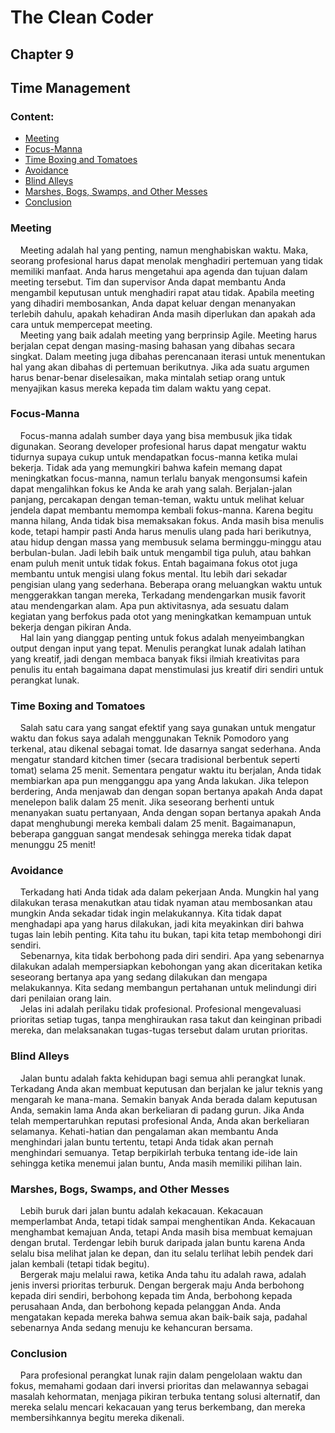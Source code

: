 # The Clean Coder
## Chapter 9
## Time Management

### Content:
* [Meeting](#Meeting)
* [Focus-Manna](#Focus-Manna)
* [Time Boxing and Tomatoes](#Time-Boxing-and-Tomatoes)
* [Avoidance](#Avoidance)
* [Blind Alleys](#Blind-Alleys)
* [Marshes, Bogs, Swamps, and Other Messes](#Marshes,-Bogs,-Swamps,-and-Other-Messes)
* [Conclusion](#Conclusion)

### Meeting
&nbsp;&nbsp;&nbsp;&nbsp;Meeting adalah hal yang penting, namun menghabiskan waktu. Maka, seorang profesional harus dapat menolak menghadiri pertemuan yang tidak memiliki manfaat. Anda harus mengetahui apa agenda dan tujuan dalam meeting tersebut. Tim dan supervisor Anda dapat membantu Anda mengambil keputusan untuk menghadiri rapat atau tidak. Apabila meeting yang dihadiri membosankan, Anda dapat keluar dengan menanyakan terlebih dahulu, apakah kehadiran Anda masih diperlukan dan apakah ada cara untuk mempercepat meeting.</br>
&nbsp;&nbsp;&nbsp;&nbsp;Meeting yang baik adalah meeting yang berprinsip Agile. Meeting harus berjalan cepat dengan masing-masing bahasan yang dibahas secara singkat. Dalam meeting juga dibahas perencanaan iterasi untuk menentukan hal yang akan dibahas di pertemuan berikutnya. Jika ada suatu argumen harus benar-benar diselesaikan, maka mintalah setiap orang untuk menyajikan kasus mereka kepada tim dalam waktu yang cepat.</br>

### Focus-Manna
&nbsp;&nbsp;&nbsp;&nbsp;Focus-manna adalah sumber daya yang bisa membusuk jika tidak digunakan. Seorang developer profesional harus dapat mengatur waktu tidurnya supaya cukup untuk mendapatkan focus-manna ketika mulai bekerja. Tidak ada yang memungkiri bahwa kafein memang dapat meningkatkan focus-manna, namun terlalu banyak mengonsumsi kafein dapat mengalihkan fokus ke Anda ke arah yang salah. Berjalan-jalan panjang, percakapan dengan teman-teman, waktu untuk melihat keluar jendela dapat membantu memompa kembali fokus-manna. Karena begitu manna hilang, Anda tidak bisa memaksakan fokus. Anda masih bisa menulis kode, tetapi hampir pasti Anda harus menulis ulang pada hari berikutnya, atau hidup dengan massa yang membusuk selama berminggu-minggu atau berbulan-bulan. Jadi lebih baik untuk mengambil tiga puluh, atau bahkan enam puluh menit untuk tidak fokus. Entah bagaimana fokus otot juga membantu untuk mengisi ulang fokus mental. Itu lebih dari sekadar pengisian ulang yang sederhana. Beberapa orang meluangkan waktu untuk menggerakkan tangan mereka, Terkadang mendengarkan musik favorit atau mendengarkan alam. Apa pun aktivitasnya, ada sesuatu dalam kegiatan yang berfokus pada otot yang meningkatkan kemampuan untuk bekerja dengan pikiran Anda.</br>
&nbsp;&nbsp;&nbsp;&nbsp;Hal lain yang dianggap penting untuk fokus adalah menyeimbangkan output dengan input yang tepat. Menulis perangkat lunak adalah latihan yang kreatif, jadi dengan membaca banyak fiksi ilmiah kreativitas para penulis itu entah bagaimana dapat menstimulasi jus kreatif diri sendiri untuk perangkat lunak.</br>

### Time Boxing and Tomatoes
&nbsp;&nbsp;&nbsp;&nbsp;Salah satu cara yang sangat efektif yang saya gunakan untuk mengatur waktu dan fokus saya adalah menggunakan Teknik Pomodoro yang terkenal, atau dikenal sebagai tomat. Ide dasarnya sangat sederhana. Anda mengatur standard kitchen timer (secara tradisional berbentuk seperti tomat) selama 25 menit. Sementara pengatur waktu itu berjalan, Anda tidak membiarkan apa pun mengganggu apa yang Anda lakukan. Jika telepon berdering, Anda menjawab dan dengan sopan bertanya apakah Anda dapat menelepon balik dalam 25 menit. Jika seseorang berhenti untuk menanyakan suatu pertanyaan, Anda dengan sopan bertanya apakah Anda dapat menghubungi mereka kembali dalam 25 menit. Bagaimanapun, beberapa gangguan sangat mendesak sehingga mereka tidak dapat menunggu 25 menit!</br>

### Avoidance
&nbsp;&nbsp;&nbsp;&nbsp;Terkadang hati Anda tidak ada dalam pekerjaan Anda. Mungkin hal yang dilakukan terasa menakutkan atau tidak nyaman atau membosankan atau mungkin Anda sekadar tidak ingin melakukannya. Kita tidak dapat menghadapi apa yang harus dilakukan, jadi kita meyakinkan diri bahwa tugas lain lebih penting. Kita tahu itu bukan, tapi kita tetap membohongi diri sendiri.</br>
&nbsp;&nbsp;&nbsp;&nbsp;Sebenarnya, kita tidak berbohong pada diri sendiri. Apa yang sebenarnya dilakukan adalah mempersiapkan kebohongan yang akan diceritakan ketika seseorang bertanya apa yang sedang dilakukan dan mengapa melakukannya. Kita sedang membangun pertahanan untuk melindungi diri dari penilaian orang lain.</br>
&nbsp;&nbsp;&nbsp;&nbsp;Jelas ini adalah perilaku tidak profesional. Profesional mengevaluasi prioritas setiap tugas, tanpa menghiraukan rasa takut dan keinginan pribadi mereka, dan melaksanakan tugas-tugas tersebut dalam urutan prioritas.</br>

### Blind Alleys
&nbsp;&nbsp;&nbsp;&nbsp;Jalan buntu adalah fakta kehidupan bagi semua ahli perangkat lunak. Terkadang Anda akan membuat keputusan dan berjalan ke jalur teknis yang mengarah ke mana-mana. Semakin banyak Anda berada dalam keputusan Anda, semakin lama Anda akan berkeliaran di padang gurun. Jika Anda telah mempertaruhkan reputasi profesional Anda, Anda akan berkeliaran selamanya. Kehati-hatian dan pengalaman akan membantu Anda menghindari jalan buntu tertentu, tetapi Anda tidak akan pernah menghindari semuanya. Tetap berpikirlah terbuka tentang ide-ide lain sehingga ketika menemui jalan buntu, Anda masih memiliki pilihan lain.

### Marshes, Bogs, Swamps, and Other Messes
&nbsp;&nbsp;&nbsp;&nbsp;Lebih buruk dari jalan buntu adalah kekacauan. Kekacauan memperlambat Anda, tetapi tidak sampai menghentikan Anda. Kekacauan menghambat kemajuan Anda, tetapi Anda masih bisa membuat kemajuan dengan brutal. Terdengar lebih buruk daripada jalan buntu karena Anda selalu bisa melihat jalan ke depan, dan itu selalu terlihat lebih pendek dari jalan kembali (tetapi tidak begitu).</br>
&nbsp;&nbsp;&nbsp;&nbsp;Bergerak maju melalui rawa, ketika Anda tahu itu adalah rawa, adalah jenis inversi prioritas terburuk. Dengan bergerak maju Anda berbohong kepada diri sendiri, berbohong kepada tim Anda, berbohong kepada perusahaan Anda, dan berbohong kepada pelanggan Anda. Anda mengatakan kepada mereka bahwa semua akan baik-baik saja, padahal sebenarnya Anda sedang menuju ke kehancuran bersama.</br>

### Conclusion
&nbsp;&nbsp;&nbsp;&nbsp;Para profesional perangkat lunak rajin dalam pengelolaan waktu dan fokus, memahami godaan dari inversi prioritas dan melawannya sebagai masalah kehormatan, menjaga pikiran terbuka tentang solusi alternatif, dan mereka selalu mencari kekacauan yang terus berkembang, dan mereka membersihkannya begitu mereka dikenali.</br>
